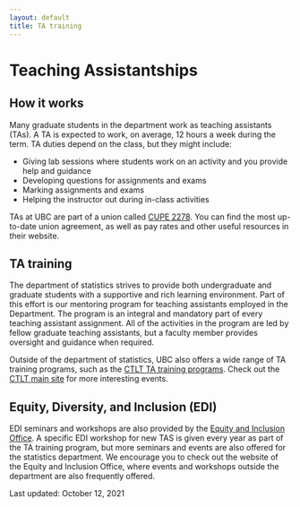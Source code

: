 ```yaml
---
layout: default
title: TA training
---
```


# Teaching Assistantships

## How it works

Many graduate students in the department work as teaching assistants (TAs).
A TA is expected to work, on average, 12 hours a week during the term.
TA duties depend on the class, but they might include:
- Giving lab sessions where students work on an activity and you provide
help and guidance
- Developing questions for assignments and exams
- Marking assignments and exams
- Helping the instructor out during in-class activities

TAs at UBC are part of a union called [CUPE 2278](https://cupe2278.ca/).
You can find the most up-to-date union agreement, as well as pay rates
and other useful resources in their website.


## TA training

The department of statistics strives to provide both undergraduate and graduate
students with a supportive and rich learning environment.
Part of this effort is our mentoring program for teaching assistants
employed in the Department.
The program is an integral and mandatory part of every teaching assistant assignment.
All of the activities in the program are led by fellow graduate teaching
assistants,
but a faculty member provides oversight and guidance when required.

Outside of the department of statistics, UBC also offers a wide range of
TA training programs, such as the
[CTLT TA training programs](https://ctlt.ubc.ca/programs/all-our-programs/ta-training-program/).
Check out the [CTLT main site](https://ctlt.ubc.ca/) for more interesting
events.

<!--
[TA training old](https://learn.stat.ubc.ca/)
-->


## Equity, Diversity, and Inclusion (EDI)

EDI seminars and workshops are also provided by the
[Equity and Inclusion Office](https://equity.ubc.ca/).
A specific EDI workshop for new TAS is given every year as part of the
TA training program, but more seminars and events are also offered
for the statistics department.
We encourage you to check out the website of the Equity and Inclusion Office,
where events and workshops outside the department are also frequently offered.



Last updated: October 12, 2021
